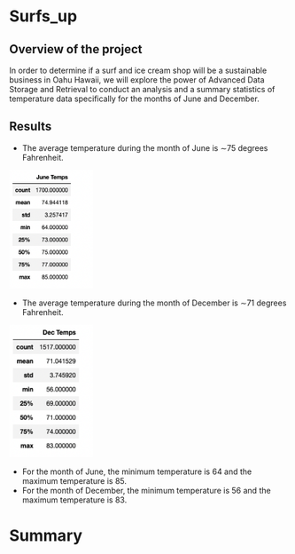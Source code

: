 # Surfs_up

## Overview of the project

In order to determine if a surf and ice cream shop will be a sustainable business in Oahu Hawaii, we will explore the power of Advanced Data Storage and Retrieval to conduct an analysis and a summary statistics of temperature data specifically for the months of June and December. 

## Results

- The average temperature during the month of June is ∼75 degrees Fahrenheit.

<img src="https://github.com/Zbahsoun/Surfs_up/blob/main/Figures/June%20Temp.png" width=30% height=15%>

- The average temperature during the month of December is ∼71 degrees Fahrenheit.

<img src="https://github.com/Zbahsoun/Surfs_up/blob/main/Figures/Dec%20Temp.png" width=30% height=15%>

- For the month of June, the minimum temperature is 64 and the maximum temperature is 85.
- For the month of December, the minimum temperature is 56 and the maximum temperature is 83.

# Summary

